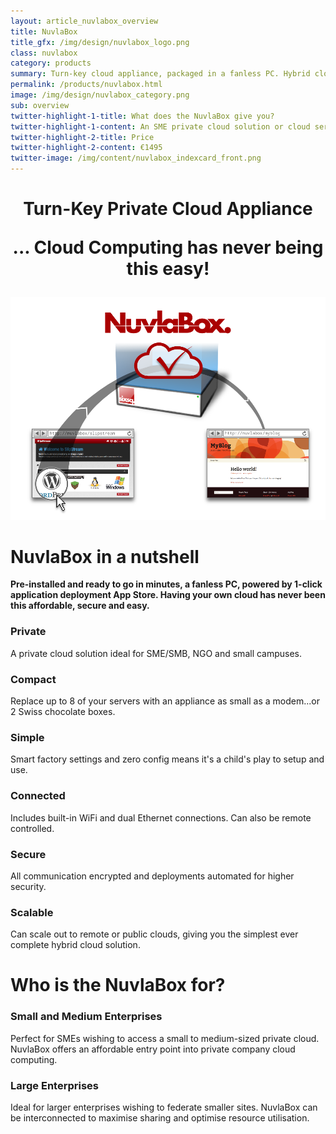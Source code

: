 ```yaml
---
layout: article_nuvlabox_overview
title: NuvlaBox
title_gfx: /img/design/nuvlabox_logo.png
class: nuvlabox
category: products
summary: Turn-key cloud appliance, packaged in a fanless PC. Hybrid cloud management has never been this easy. App Store enabled, management is simplified delivering real cost savings.
permalink: /products/nuvlabox.html
image: /img/design/nuvlabox_category.png
sub: overview
twitter-highlight-1-title: What does the NuvlaBox give you?
twitter-highlight-1-content: An SME private cloud solution or cloud server.
twitter-highlight-2-title: Price
twitter-highlight-2-content: €1495
twitter-image: /img/content/nuvlabox_indexcard_front.png
---
```


<h1 class="slogan" align="center">Turn-Key Private Cloud Appliance<p/>... Cloud Computing has never being this easy!</h1>

<p align="center"><img src="/img/content/nuvlabox-overview.png" alt="NuvlaBox overview" width="700" /></p>

NuvlaBox in a nutshell
====

**Pre-installed and ready to go in minutes, a fanless PC, powered by 1-click application deployment App Store. Having your own cloud has never been this affordable, secure and easy.**

<div class="list_nutshell clearfix">                
  <div>
      <h3>Private</h3>
      <section>
        A private cloud solution ideal for SME/SMB, NGO and small campuses.
      </section>
  </div>
  <div>
      <h3>
          Compact
      </h3>
      <section>
          Replace up to 8 of your servers with an appliance as small as a modem...or 2 Swiss chocolate boxes.
      </section>
  </div>
  <div>
      <h3>
          Simple
      </h3>
      <section>
          Smart factory settings and zero config means it's a child's play to setup and use. 
      </section>
  </div>
  <div>
      <h3>
          Connected
      </h3>
      <section>
          Includes built-in WiFi and dual Ethernet connections. Can also be remote controlled.
      </section>
  </div>
  <div>
      <h3>
          Secure
      </h3>
      <section>
          All communication encrypted and deployments automated for higher security.
      </section>
  </div>
  <div>
      <h3>
          Scalable
      </h3>
      <section>
          Can scale out to remote or public clouds, giving you the simplest ever complete hybrid cloud solution.
      </section>
  </div>
<!--  <div>
      <h3>
          Swiss design
      </h3>
      <section>
          The peace of mind of an appliance designed in Switzerland and built in Europe.
      </section>
  </div>
  <div>
      <h3>
          App Store
      </h3>
      <section>
          Deploy applications from the convenience of an enterprise app store.
      </section>
  </div>
  <div>
      <h3>
          Remote access
      </h3>
      <section>
          Can be used as a local cloud server or as a remote-controlled appliance, or both.
      </section>
  </div> -->
</div>


Who is the NuvlaBox for?
=================

<div class="list_users clearfix">                
  <div>
      <h3>
          Small and Medium Enterprises
      </h3>
      <section>
          Perfect for SMEs wishing to access a small to medium-sized private cloud. NuvlaBox offers an affordable entry point into private company cloud computing.
      </section>
  </div>
  <div>
      <h3>
          Large Enterprises
      </h3>
      <section>
          Ideal for larger enterprises wishing to federate smaller sites. NuvlaBox can be interconnected to maximise sharing and optimise resource utilisation.
      </section>
  </div>
</div>

